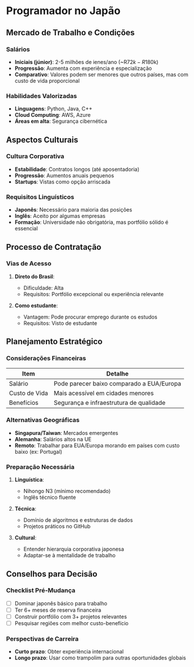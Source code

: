 # Programador no Japão

## Mercado de Trabalho e Condições

### Salários
- **Iniciais (júnior)**: 2-5 milhões de ienes/ano (~R$72k-R$180k)
- **Progressão**: Aumenta com experiência e especialização
- **Comparativo**: Valores podem ser menores que outros países, mas com custo de vida proporcional

### Habilidades Valorizadas
- **Linguagens**: Python, Java, C++
- **Cloud Computing**: AWS, Azure
- **Áreas em alta**: Segurança cibernética

## Aspectos Culturais

### Cultura Corporativa
- **Estabilidade**: Contratos longos (até aposentadoria)
- **Progressão**: Aumentos anuais pequenos
- **Startups**: Vistas como opção arriscada

### Requisitos Linguísticos
- **Japonês**: Necessário para maioria das posições
- **Inglês**: Aceito por algumas empresas
- **Formação**: Universidade não obrigatória, mas portfólio sólido é essencial

## Processo de Contratação

### Vias de Acesso
1. **Direto do Brasil**:
   - Dificuldade: Alta
   - Requisitos: Portfólio excepcional ou experiência relevante

2. **Como estudante**:
   - Vantagem: Pode procurar emprego durante os estudos
   - Requisitos: Visto de estudante

## Planejamento Estratégico

### Considerações Financeiras
| Item | Detalhe |
|------|---------|
| Salário | Pode parecer baixo comparado a EUA/Europa |
| Custo de Vida | Mais acessível em cidades menores |
| Benefícios | Segurança e infraestrutura de qualidade |

### Alternativas Geográficas
- **Singapura/Taiwan**: Mercados emergentes
- **Alemanha**: Salários altos na UE
- **Remoto**: Trabalhar para EUA/Europa morando em países com custo baixo (ex: Portugal)

### Preparação Necessária
1. **Linguística**:
   - Nihongo N3 (mínimo recomendado)
   - Inglês técnico fluente

2. **Técnica**:
   - Domínio de algoritmos e estruturas de dados
   - Projetos práticos no GitHub

3. **Cultural**:
   - Entender hierarquia corporativa japonesa
   - Adaptar-se à mentalidade de trabalho

## Conselhos para Decisão

### Checklist Pré-Mudança
- [ ] Dominar japonês básico para trabalho
- [ ] Ter 6+ meses de reserva financeira
- [ ] Construir portfólio com 3+ projetos relevantes
- [ ] Pesquisar regiões com melhor custo-benefício

### Perspectivas de Carreira
- **Curto prazo**: Obter experiência internacional
- **Longo prazo**: Usar como trampolim para outras oportunidades globais
